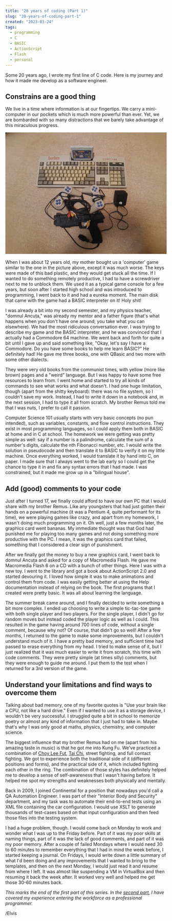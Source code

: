 ```yaml
---
title: "20 years of coding (Part 1)"
slug: "20-years-of-coding-part-1"
created: "2023-03-24"
tags:
  - programming
  - C
  - BASIC
  - ActionScript
  - Flash
  - personal
---
```


Some 20 years ago, I wrote my first line of C code. Here is my journey and how
it made me develop as a software engineer.

## Constrains are a good thing

We live in a time where information is at our fingertips. We carry a
mini-computer in our pockets which is much more powerful than ever. Yet, we are
bombarded with so many distractions that we barely take advantage of this
miraculous progress.

![My first computer](./keyboard-game.webp)

When I was about 12 years old, my mother bought us a 'computer' game similar to
the one in the picture above, except it was much worse. The keys were made of
this bad plastic, and they would get stuck all the time. If I wanted to do
something remotely productive, I had to have a screwdriver next to me to unblock
them. We used it as a typical game console for a few years, but soon after I
started high school and was introduced to programming, I went back to it and had
a eureka moment. The main disk that came with the game had a BASIC interpreter
on it! Holy shit!

I was already a bit into my second semester, and my physics teacher, "domnul
Ancuța," was already my mentor and a father figure (that's what happens when you
don't have one around; you take what you can elsewhere). We had the most
ridiculous conversation ever. I was trying to describe my game and the BASIC
interpreter, and he was convinced that I actually had a Commodore 64 machine. We
went back and forth for quite a bit until I gave up and said something like,
"Okay, let's say I have a Commodore. Do you have some books to help me learn
BASIC?" He definitely had! He gave me three books, one with QBasic and two more
with some other dialects.

They were very old books from the communist times, with yellow (more like brown)
pages and a "weird" language. But I was happy to have some free resources to
learn from. I went home and started to try all kinds of commands to see what
works and what doesn't. I had one huge limitation, though (apart from the shitty
keyboard): there was no file system, so I couldn't save my work. Instead, I had
to write it down in a notebook and, in the next session, I had to type it all
from scratch. My brother Remus told me that I was nuts, I prefer to call it
passion.

Computer Science 101 usually starts with very basic concepts (no pun intended),
such as variables, constants, and flow control instructions. They exist in most
programming languages, so I could apply them both in BASIC at home and in C at
school. The homework we were getting was pretty simple as well: say if a number
is a palindrome, calculate the sum of a number's digits, calculate the nth
Fibonacci number, etc. I would write the solution in pseudocode and then
translate it to BASIC to verify it on my little machine. Once everything worked,
I would translate it by hand into C, on paper. I made sure that I always went to
the lab early so I could get the chance to type it in and fix any syntax errors
that I had made. I was constrained, but it made me grow up in a "bilingual
house".

## Add (good) comments to your code

Just after I turned 17, we finally could afford to have our own PC that I would
share with my brother Remus. Like any youngsters that had just gotten their
hands on a powerful machine (it was a Pentium 4, quite performant for its time),
we were playing games like crazy, and apart from my homework, I wasn't doing
much programming on it. Oh well, just a few months later, the graphics card went
bananas. My immediate thought was that God had punished me for playing too many
games and not doing something more productive with the PC. I mean, it was the
graphics card that failed, something that I considered a clear sign of
punishment.

After we finally got the money to buy a new graphics card, I went back to domnul
Ancuța and asked for a copy of Macromedia Flash. He gave me Macromedia Flash 6
on a CD with a bunch of other things. Here I was with a new toy. I went to the
library and got a book about ActionScript 2.0 and started devouring it. I loved
how simple it was to make animations and control them from code. I was easily
getting better at using the Help documentation instead of relying on the book.
The first programs that I created were pretty basic. It was all about learning
the language.

The summer break came around, and I finally decided to write something a bit
more complex. I ended up choosing to write a simple tic-tac-toe game with both
single player and two players. For the single player, I didn't go for random
moves but instead coded the player logic as well as I could. This resulted in
the game having around 700 lines of code, without a single comment, because why
not? Of course, that didn't go so well! After a few months, I returned to the
game to make some improvements, but I couldn't understand much of it. I have a
pretty bad memory, and sufficient time had passed to erase everything from my
head. I tried to make sense of it, but I just realized that it was much easier
to write it from scratch, this time with code comments. They were pretty simple
(at times silly) comments, but they were enough to guide me around. I put them
to the test when I returned for a 3rd version of the game.

## Understand your limitations and find ways to overcome them

Talking about bad memory, one of my favorite quotes is "Use your brain like a
CPU, not like a hard drive." Even if I wanted to use it as a storage device, I
wouldn't be very successful. I struggled quite a bit in school to memorize
poetry or almost any kind of information that I just had to take in. Maybe
that's why I was only good at maths, physics, chemistry, and computer science.

The biggest influence that my brother Remus had on me (apart from his amazing
taste in music) is that he got me into Kung Fu. We've practiced a combination of
[Choy Lee Fut](https://en.wikipedia.org/wiki/Choy_Li_Fut), [Tai
Chi](https://en.wikipedia.org/wiki/Tai_chi), street fighting, and full contact
fighting. We got to experience both the traditional side of it (different
positions and forms), and the practical side of it, which included fighting each
other in the ring. The combination of those styles has definitely helped me to
develop a sense of self-awareness that I wasn't having before. It helped me spot
my strengths and weaknesses both physically and mentally.

Back in 2009, I joined Continental for a position that nowadays you'd call a QA
Automation Engineer. I was part of their "Interior Body and Security"
department, and my task was to automate their end-to-end tests using an XML file
containing the car configuration. I would use XSLT to generate thousands of
test-cases based on that input configuration and then feed those files into the
testing system.

I had a huge problem, though. I would come back on Monday to work and wonder
what I was up to the Friday before. Part of it was my poor skills at naming
things, part of it was the lack of good comments, and part of it was my poor
memory. After a couple of failed Mondays where I would need 30 to 60 minutes to
remember everything that I had in mind the week before, I started keeping a
journal. On Fridays, I would write down a little summary of what I'd been doing
and any improvements that I wanted to bring to the templates, and then on the
next Monday, I would just read it and resume from where I left. It was almost
like suspending a VM in VirtualBox and then resuming it back the week after. It
worked very well and helped me get those 30-60 minutes back.

_This marks the end of the first part of this series. In the [second
part](/blog/20-years-of-coding-part-2), I have covered my experience entering
the workforce as a professional programmer._

/Elvis
